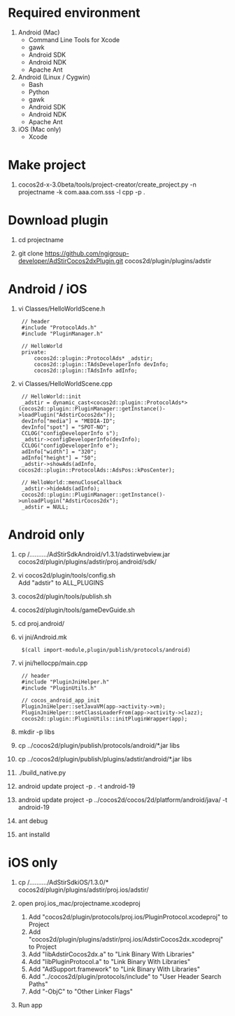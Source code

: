Required environment
===================
1. Android (Mac)
    * Command Line Tools for Xcode
    * gawk
    * Android SDK
    * Android NDK
    * Apache Ant
2. Android (Linux / Cygwin)
    * Bash
    * Python
    * gawk
    * Android SDK
    * Android NDK
    * Apache Ant
3. iOS (Mac only)
    * Xcode

Make project
===================

1. cocos2d-x-3.0beta/tools/project-creator/create_project.py -n projectname -k com.aaa.com.sss -l cpp -p .

Download plugin
===================

1. cd projectname

2. git clone https://github.com/ngigroup-developer/AdStirCocos2dxPlugin.git cocos2d/plugin/plugins/adstir

Android / iOS
===================

1. vi Classes/HelloWorldScene.h

        // header
        #include "ProtocolAds.h"
        #include "PluginManager.h"

        // HelloWorld
        private:
            cocos2d::plugin::ProtocolAds* _adstir;
            cocos2d::plugin::TAdsDeveloperInfo devInfo;
            cocos2d::plugin::TAdsInfo adInfo;

2. vi Classes/HelloWorldScene.cpp

        // HelloWorld::init
        _adstir = dynamic_cast<cocos2d::plugin::ProtocolAds*>(cocos2d::plugin::PluginManager::getInstance()->loadPlugin("AdstirCocos2dx"));
        devInfo["media"] = "MEDIA-ID";
        devInfo["spot"] = "SPOT-NO";
        CCLOG("configDeveloperInfo s");
        _adstir->configDeveloperInfo(devInfo);
        CCLOG("configDeveloperInfo e");
        adInfo["width"] = "320";
        adInfo["height"] = "50";
        _adstir->showAds(adInfo, cocos2d::plugin::ProtocolAds::AdsPos::kPosCenter);
        
        // HelloWorld::menuCloseCallback
        _adstir->hideAds(adInfo);
        cocos2d::plugin::PluginManager::getInstance()->unloadPlugin("AdstirCocos2dx");
        _adstir = NULL;

Android only
===================

1. cp /........../AdStirSdkAndroid/v1.3.1/adstirwebview.jar cocos2d/plugin/plugins/adstir/proj.android/sdk/

2. vi cocos2d/plugin/tools/config.sh  
   Add "adstir" to ALL_PLUGINS

3. cocos2d/plugin/tools/publish.sh

4. cocos2d/plugin/tools/gameDevGuide.sh

5. cd proj.android/

6. vi jni/Android.mk

        $(call import-module,plugin/publish/protocols/android)

7. vi jni/hellocpp/main.cpp

        // header
        #include "PluginJniHelper.h"
        #include "PluginUtils.h"
        
        // cocos_android_app_init
        PluginJniHelper::setJavaVM(app->activity->vm);
        PluginJniHelper::setClassLoaderFrom(app->activity->clazz);
        cocos2d::plugin::PluginUtils::initPluginWrapper(app);

8. mkdir -p libs

9. cp ../cocos2d/plugin/publish/protocols/android/*.jar libs

10. cp ../cocos2d/plugin/publish/plugins/adstir/android/*.jar libs

11. ./build_native.py

12. android update project -p . -t android-19

13. android update project -p ../cocos2d/cocos/2d/platform/android/java/ -t android-19

14. ant debug

15. ant installd


iOS only
===================

1. cp /........../AdStirSdkiOS/1.3.0/* cocos2d/plugin/plugins/adstir/proj.ios/adstir/

2. open proj.ios_mac/projectname.xcodeproj
   1. Add "cocos2d/plugin/protocols/proj.ios/PluginProtocol.xcodeproj" to Project
   2. Add "cocos2d/plugin/plugins/adstir/proj.ios/AdstirCocos2dx.xcodeproj" to Project
   3. Add "libAdstirCocos2dx.a" to "Link Binary With Libraries"
   4. Add "libPluginProtocol.a" to "Link Binary With Libraries"
   5. Add "AdSupport.framework" to "Link Binary With Libraries"
   6. Add "../cocos2d/plugin/protocols/include" to "User Header Search Paths"
   7. Add "-ObjC" to "Other Linker Flags"

3. Run app


